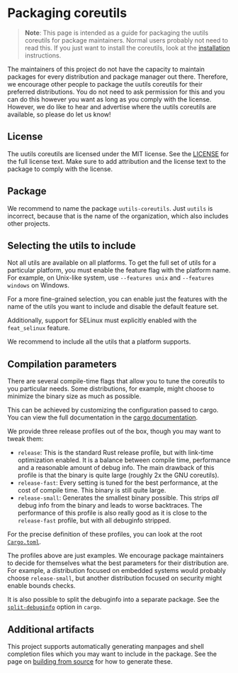# Packaging coreutils

<!-- spell-checker:ignore debuginfo manpages backtraces -->

> **Note**: This page is intended as a guide for packaging the uutils coreutils
> for package maintainers. Normal users probably not need to read this. If you
> just want to install the coreutils, look at the
> [installation](installation.md) instructions.

The maintainers of this project do not have the capacity to maintain packages
for every distribution and package manager out there. Therefore, we encourage
other people to package the uutils coreutils for their preferred distributions.
You do not need to ask permission for this and you can do this however you want
as long as you comply with the license. However, we do like to hear and
advertise where the uutils coreutils are available, so please do let us know!

## License

The uutils coreutils are licensed under the MIT license. See the
[LICENSE](https://github.com/uutils/coreutils/blob/main/LICENSE) for the full
license text. Make sure to add attribution and the license text to the package
to comply with the license.

## Package

We recommend to name the package `uutils-coreutils`. Just `uutils` is incorrect,
because that is the name of the organization, which also includes other
projects.

## Selecting the utils to include

Not all utils are available on all platforms. To get the full set of utils for a
particular platform, you must enable the feature flag with the platform name.
For example, on Unix-like system, use `--features unix` and `--features windows`
on Windows.

For a more fine-grained selection, you can enable just the features with the
name of the utils you want to include and disable the default feature set.

Additionally, support for SELinux must explicitly enabled with the
`feat_selinux` feature.

We recommend to include all the utils that a platform supports.

## Compilation parameters

There are several compile-time flags that allow you to tune the coreutils to you
particular needs. Some distributions, for example, might choose to minimize the
binary size as much as possible.

This can be achieved by customizing the configuration passed to cargo. You can
view the full documentation in the
[cargo documentation](https://doc.rust-lang.org/cargo/reference/profiles.html).

We provide three release profiles out of the box, though you may want to tweak
them:

- `release`: This is the standard Rust release profile, but with link-time
  optimization enabled. It is a balance between compile time, performance and a
  reasonable amount of debug info. The main drawback of this profile is that the
  binary is quite large (roughly 2x the GNU coreutils).
- `release-fast`: Every setting is tuned for the best performance, at the cost
  of compile time. This binary is still quite large.
- `release-small`: Generates the smallest binary possible. This strips _all_
  debug info from the binary and leads to worse backtraces. The performance of
  this profile is also really good as it is close to the `release-fast` profile,
  but with all debuginfo stripped.

For the precise definition of these profiles, you can look at the root
[`Cargo.toml`](https://github.com/uutils/coreutils/blob/main/Cargo.toml).

The profiles above are just examples. We encourage package maintainers to decide
for themselves what the best parameters for their distribution are. For example,
a distribution focused on embedded systems would probably choose
`release-small`, but another distribution focused on security might enable
bounds checks.

It is also possible to split the debuginfo into a separate package. See the
[`split-debuginfo`](https://doc.rust-lang.org/cargo/reference/profiles.html#split-debuginfo)
option in `cargo`.

## Additional artifacts

This project supports automatically generating manpages and shell completion
files which you may want to include in the package. See the page on
[building from source](build.md) for how to generate these.
